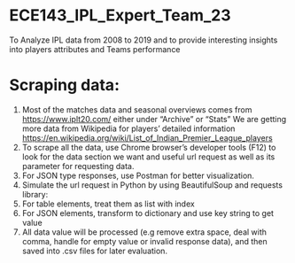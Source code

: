 # ECE143_IPL_Expert_Team_23
To Analyze IPL data from 2008 to 2019 and to provide interesting insights into players attributes and Teams performance
# Scraping data:
1) Most of the matches data and seasonal overviews comes from https://www.iplt20.com/ either under “Archive” or “Stats”
We are getting more data from Wikipedia for players’ detailed information
https://en.wikipedia.org/wiki/List_of_Indian_Premier_League_players 
2) To scrape all the data, use Chrome browser’s developer tools (F12) to look for the data section we want and useful url request as well as its parameter for requesting data.
3) For JSON type responses, use Postman for better visualization.
4) Simulate the url request in Python by using BeautifulSoup and requests library:
5) For table elements, treat them as list with index
6) For JSON elements, transform to dictionary and use key string to get value
7) All data value will be processed (e.g remove extra space, deal with comma, handle for empty value or invalid response data), and then saved into .csv files for later evaluation.
